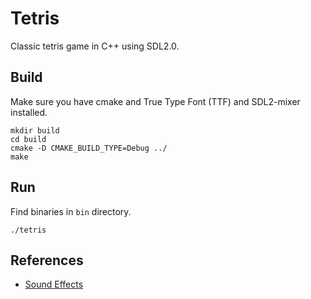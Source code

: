 # Tetris
Classic tetris game in C++ using SDL2.0.

## Build
Make sure you have cmake and True Type Font (TTF) and SDL2-mixer installed.  

```
mkdir build
cd build
cmake -D CMAKE_BUILD_TYPE=Debug ../
make
```
## Run

Find binaries in `bin` directory.
```
./tetris 
```
## References
* [Sound Effects](https://github.com/nickarora/tetris/tree/master/sounds)